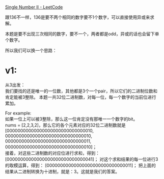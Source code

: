 [Single Number II - LeetCode](https://leetcode.com/problems/single-number-ii/solution/)

跟136不一样，136是要不两个相同的数字要不1个数字，可以直接使用异或来求解。

本题是要不出现三次相同的数字，要不一个，两者都是odd，异或的话也会留下单个数字。

所以我们可以换一个思路：
# v1: 
从3出发：  
我们要找的还是唯一的一位数，其他都是3个一个pair，所以它们的二进制位数和肯定能被3整除。
本题一共32位二进制数，对每一位，每一个数字的当前位进行累加。  

For example:  
如果一位上可以被3整除，那么这一位肯定没有那唯一一个数字的bit。    
nums = [2,2,3,2]，那么它的各个元素对应的32位二进制数就是  [00000000000000000000000000000010,    00000000000000000000000000000010,   00000000000000000000000000000011,   00000000000000000000000000000010]；  
接着，对这些二进制数的对应位进行求和，得到：  [00000000000000000000000000000041]；
对这个求和结果的每一位进行3的取模运算，得到：  [00000000000000000000000000000011]；
把上面的结果从二进制转换为十进制，就是：3。这就是我们的答案。


